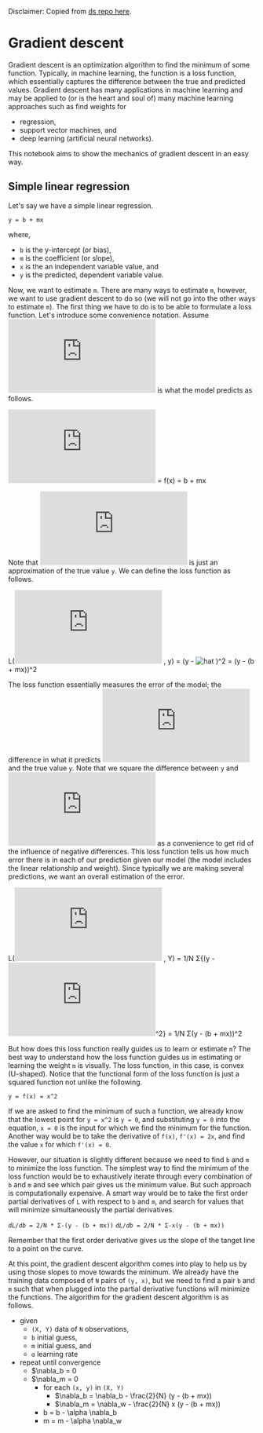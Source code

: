 Disclaimer: Copied from [ds  repo here](https://github.com/vangj/ds).

# Gradient descent

Gradient descent is an optimization algorithm to find the minimum of some function. Typically, in machine learning, the function is a loss function, which essentially captures the difference between the true and predicted values. Gradient descent has many applications in machine learning and may be applied to (or is the heart and soul of) many machine learning approaches such as find weights for

- regression,
- support vector machines, and
- deep learning (artificial neural networks).

This notebook aims to show the mechanics of gradient descent in an easy way.

## Simple linear regression
Let's say we have a simple linear regression.

```
y = b + mx
```
where,

- `b` is the y-intercept (or bias),
- `m` is the coefficient (or slope),
- `x` is the an independent variable value, and
- `y` is the predicted, dependent variable value.

Now, we want to estimate `m`. There are many ways to estimate `m`, however, we want to use gradient descent to do so (we will not go into the other ways to estimate `m`). The first thing we have to do is to be able to formulate a loss function. Let's introduce some convenience notation. Assume ![hat](http://latex.codecogs.com/svg.latex?%5Chat%7B%5Cmathbf%7By%7D%7D)  is what the model predicts as follows.

![hat](http://latex.codecogs.com/svg.latex?%5Chat%7B%5Cmathbf%7By%7D%7D) = f(x) = b + mx

Note that ![hat](http://latex.codecogs.com/svg.latex?%5Chat%7B%5Cmathbf%7By%7D%7D)  is just an approximation of the true value `y`. We can define the loss function as follows.

L(![hat](http://latex.codecogs.com/svg.latex?%5Chat%7B%5Cmathbf%7By%7D%7D) , y) = (y - ![hat](http://latex.codecogs.com/svg.latex?%5Chat%7B%5Cmathbf%7By%7D%7D`) )^2 = (y - (b + mx))^2

The loss function essentially measures the error of the model; the difference in what it predicts ![hat](http://latex.codecogs.com/svg.latex?%5Chat%7B%5Cmathbf%7By%7D%7D)  and the true value `y`. Note that we square the difference between `y` and ![hat](http://latex.codecogs.com/svg.latex?%5Chat%7B%5Cmathbf%7By%7D%7D)  as a convenience to get rid of the influence of negative differences. This loss function tells us how much error there is in each of our prediction given our model (the model includes the linear relationship and weight). Since typically we are making several predictions, we want an overall estimation of the error.

L(![hat](http://latex.codecogs.com/svg.latex?%5Chat%7B%5Cmathbf%7By%7D%7D) , Y) = 1/N Σ{(y - ![hat](http://latex.codecogs.com/svg.latex?%5Chat%7B%5Cmathbf%7By%7D%7D)^2} = 1/N Σ(y - (b + mx))^2

But how does this loss function really guides us to learn or estimate `m`? The best way to understand how the loss function guides us in estimating or learning the weight `m` is visually. The loss function, in this case, is convex (U-shaped). Notice that the functional form of the loss function is just a squared function not unlike the following.

`y = f(x) = x^2`

If we are asked to find the minimum of such a function, we already know that the lowest point for `y = x^2` is `y = 0`, and substituting `y = 0` into the equation, `x = 0` is the input for which we find the minimum for the function. Another way would be to take the derivative of `f(x)`, `f'(x) = 2x`, and find the value `x` for which `f'(x) = 0`.

However, our situation is slightly different because we need to find `b` and `m` to minimize the loss function. The simplest way to find the minimum of the loss function would be to exhaustively iterate through every combination of `b` and `m` and see which pair gives us the minimum value. But such approach is computationally expensive. A smart way would be to take the first order partial derivatives of `L` with respect to `b` and `m`, and search for values that will minimize simultaneously the partial derivatives.

*`dL/db`*` = 2/N * Σ-(y - (b + mx))`
*`dL/db`*` = 2/N * Σ-x(y - (b + mx))`

Remember that the first order derivative gives us the slope of the tanget line to a point on the curve.

At this point, the gradient descent algorithm comes into play to help us by using those slopes to move towards the minimum. We already have the training data composed of `N` pairs of  `(y, x)`, but we need to find a pair `b` and `m` such that when plugged into the partial derivative functions will minimize the functions. The algorithm for the gradient descent algorithm is as follows.

- given
    - `(X, Y)` data of  `N` observations,
    - `b` initial guess,
    - `m` initial guess, and
    - `α` learning rate
- repeat until convergence
    - $\nabla_b = 0
    - $\nabla_m = 0
        - for each `(x, y)` in `(X, Y)`
            - $\nabla_b = \nabla_b - \frac{2}{N} (y - (b + mx))
            - $\nabla_m = \nabla_w - \frac{2}{N} x (y - (b + mx))
        - b = b - \alpha \nabla_b
        - m = m - \alpha \nabla_w
